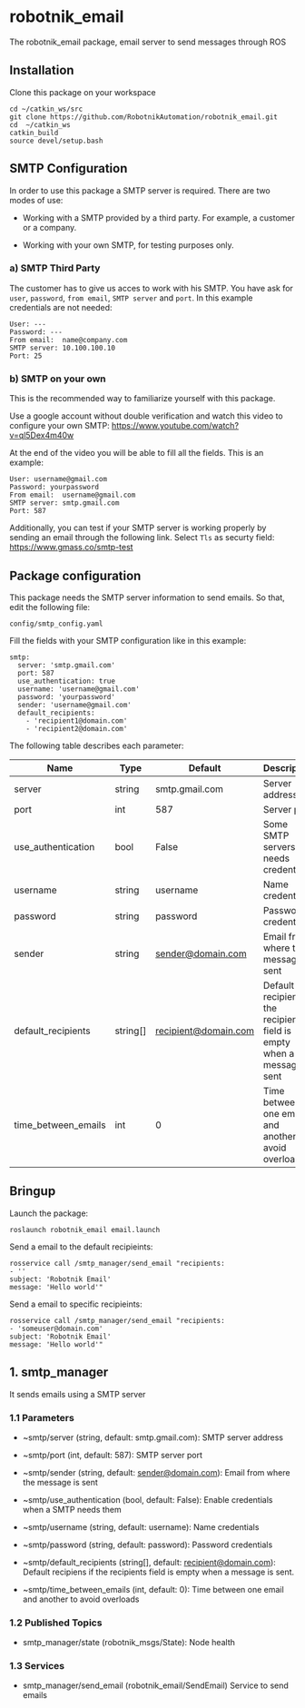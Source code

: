 # robotnik_email

The robotnik_email package, email server to send messages through ROS

## Installation

Clone this package on your workspace

```
cd ~/catkin_ws/src
git clone https://github.com/RobotnikAutomation/robotnik_email.git
cd  ~/catkin_ws
catkin_build
source devel/setup.bash
```

## SMTP Configuration

In order to use this package a SMTP server is required. There are two modes of use:

- Working with a SMTP provided by a third party. For example, a customer or a company.

- Working with your own SMTP, for testing purposes only.

### a) SMTP Third Party

The customer has to give us acces to work with his SMTP. You have ask for ```user```, ```password```, ```from email```, ```SMTP server``` and ```port```. In this example credentials are not needed:

```
User: ---
Password: --- 
From email:  name@company.com
SMTP server: 10.100.100.10
Port: 25
```

### b) SMTP on your own

This is the recommended way to familiarize yourself with this package.

Use a google account without double verification and watch this video to configure your own SMTP: https://www.youtube.com/watch?v=ql5Dex4m40w

At the end of the video you will be able to fill all the fields. This is an example:

```
User: username@gmail.com
Password: yourpassword 
From email:  username@gmail.com
SMTP server: smtp.gmail.com
Port: 587
```

Additionally, you can test if your SMTP server is working properly by sending an email through the following link. Select ```Tls``` as securty field: https://www.gmass.co/smtp-test


## Package configuration

This package needs the SMTP server information to send emails. So that, edit the following file:

```
config/smtp_config.yaml
```

Fill the fields with your SMTP configuration like in this example:

```
smtp:
  server: 'smtp.gmail.com'
  port: 587
  use_authentication: true
  username: 'username@gmail.com'
  password: 'yourpassword'
  sender: 'username@gmail.com'
  default_recipients:
    - 'recipient1@domain.com'
    - 'recipient2@domain.com'
```

The following table describes each parameter:

| Name  | Type  | Default  | Description | 
|---|---|---|---|
| server  | string  | smtp.gmail.com  | Server address  |
| port  | int  | 587  | Server port  |
| use_authentication  | bool  | False  | Some SMTP servers needs credentials  |
| username  | string  | username  | Name credentials   |
| password  | string  | password  | Password credentials  |
| sender  | string  | sender@domain.com    | Email from where the message is sent  |
| default_recipients  | string[]  | recipient@domain.com  | Default recipiens if the recipients field is empty when a message is sent  |
| time_between_emails | int | 0 | Time between one email and another to avoid overloads |




## Bringup

Launch the package:

```
roslaunch robotnik_email email.launch
```

Send a email to the default recipieints:
```
rosservice call /smtp_manager/send_email "recipients:
- ''
subject: 'Robotnik Email'
message: 'Hello world'" 
```

Send a email to specific recipieints:
```
rosservice call /smtp_manager/send_email "recipients:
- 'someuser@domain.com'
subject: 'Robotnik Email'
message: 'Hello world'" 
```




## 1. smtp_manager

It sends emails using a SMTP server

### 1.1 Parameters

* ~smtp/server (string, default: smtp.gmail.com):
   SMTP server address

 * ~smtp/port (int, default: 587):
   SMTP server port  

 * ~smtp/sender (string, default: sender@domain.com):
   Email from where the message is sent

 * ~smtp/use_authentication (bool, default: False):
   Enable credentials when a SMTP needs them 

 * ~smtp/username (string, default: username):
   Name credentials

  * ~smtp/password (string, default: password):
   Password credentials

  * ~smtp/default_recipients (string[], default: recipient@domain.com):
    Default recipiens if the recipients field is empty when a message is sent.

  * ~smtp/time_between_emails (int, default: 0):
    Time between one email and another to avoid overloads
 

### 1.2 Published Topics

* smtp_manager/state (robotnik_msgs/State):
  Node health

### 1.3 Services
* smtp_manager/send_email (robotnik_email/SendEmail)
  Service to send emails
